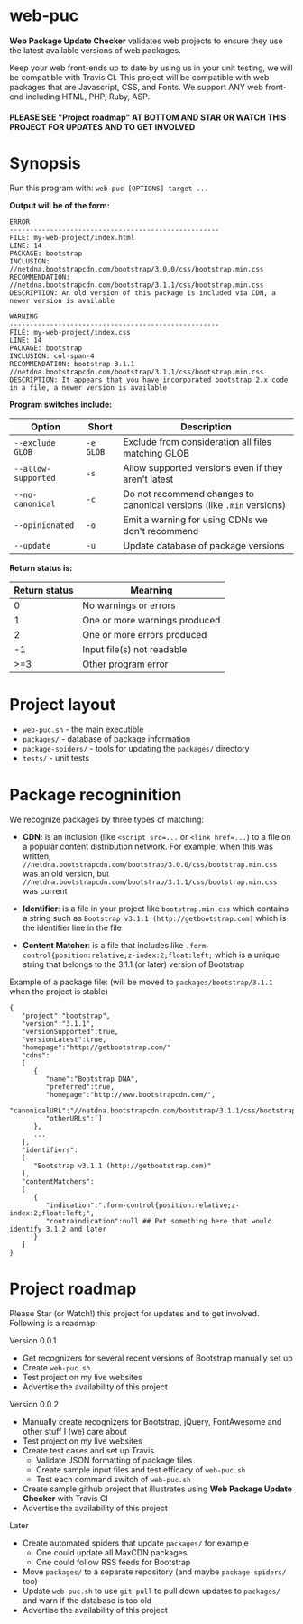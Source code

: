 web-puc
=======

**Web Package Update Checker** validates web projects to ensure they use the latest available versions of web packages.

Keep your web front-ends up to date by using us in your unit testing, we will be compatible with Travis CI. This project will be compatible with web packages that are Javascript, CSS, and Fonts. We support ANY web front-end including HTML, PHP, Ruby, ASP.

####  PLEASE SEE "Project roadmap" AT BOTTOM AND STAR OR WATCH THIS PROJECT FOR UPDATES AND TO GET INVOLVED  ####


Synopsis
========

Run this program with: `web-puc [OPTIONS] target ...`

**Output will be of the form:**

````
ERROR
----------------------------------------------------
FILE: my-web-project/index.html
LINE: 14
PACKAGE: bootstrap
INCLUSION: //netdna.bootstrapcdn.com/bootstrap/3.0.0/css/bootstrap.min.css
RECOMMENDATION: //netdna.bootstrapcdn.com/bootstrap/3.1.1/css/bootstrap.min.css
DESCRIPTION: An old version of this package is included via CDN, a newer version is available

WARNING
----------------------------------------------------
FILE: my-web-project/index.css
LINE: 14
PACKAGE: bootstrap
INCLUSION: col-span-4
RECOMMENDATION: bootstrap 3.1.1 //netdna.bootstrapcdn.com/bootstrap/3.1.1/css/bootstrap.min.css
DESCRIPTION: It appears that you have incorporated bootstrap 2.x code in a file, a newer version is available
````

**Program switches include:**

| Option              | Short      | Description                                                           |
| ------------------- | ---------- | ------------                                                          |
| `--exclude GLOB`    | `-e GLOB`  | Exclude from consideration all files matching GLOB                    |
| `--allow-supported` | `-s`       | Allow supported versions even if they aren't latest                   |
| `--no-canonical`    | `-c`       | Do not recommend changes to canonical versions (like `.min` versions) |
| `--opinionated`     | `-o`       | Emit a warning for using CDNs we don't recommend                      |
| `--update`          | `-u`       | Update database of package versions                                   |

**Return status is:**

| Return status | Mearning                      |
| ------------- | --------------                |
| 0             | No warnings or errors         |
| 1             | One or more warnings produced |
| 2             | One or more errors produced   |
| -1            | Input file(s) not readable    |
| >=3           | Other program error           |


Project layout
==============

 - `web-puc.sh` - the main executible
 - `packages/` - database of package information
 - `package-spiders/` - tools for updating the `packages/` directory
 - `tests/` - unit tests


Package recogninition
=====================

We recognize packages by three types of matching:

 - **CDN**: is an inclusion (like `<script src=...` or `<link href=...`) to a file on a popular content distribution network. For example, when this was written, `//netdna.bootstrapcdn.com/bootstrap/3.0.0/css/bootstrap.min.css` was an old version, but `//netdna.bootstrapcdn.com/bootstrap/3.1.1/css/bootstrap.min.css` was current

 - **Identifier**: is a file in your project like `bootstrap.min.css` which contains a string such as `Bootstrap v3.1.1 (http://getbootstrap.com)` which is the identifier line in the file
 
 - **Content Matcher**: is a file that includes like `.form-control{position:relative;z-index:2;float:left;` which is a unique string that belongs to the 3.1.1 (or later) version of Bootstrap

Example of a package file: (will be moved to `packages/bootstrap/3.1.1` when the project is stable)

````
{
   "project":"bootstrap",
   "version":"3.1.1",
   "versionSupported":true,
   "versionLatest":true,
   "homepage":"http://getbootstrap.com/"
   "cdns":
   [
      {
         "name":"Bootstrap DNA",
         "preferred":true,
         "homepage":"http://www.bootstrapcdn.com/",
         "canonicalURL":"//netdna.bootstrapcdn.com/bootstrap/3.1.1/css/bootstrap.min.css",
         "otherURLs":[]
      },
      ...
   ],
   "identifiers":
   [
      "Bootstrap v3.1.1 (http://getbootstrap.com)"
   ],
   "contentMatchers":
   [
      {
         "indication":".form-control{position:relative;z-index:2;float:left;",
         "contraindication":null ## Put something here that would identify 3.1.2 and later
      }
   ]
}
````


Project roadmap
===============

Please Star (or Watch!) this project for updates and to get involved. Following is a roadmap:

Version 0.0.1

 * Get recognizers for several recent versions of Bootstrap manually set up
 * Create `web-puc.sh`
 * Test project on my live websites
 * Advertise the availability of this project

Version 0.0.2

 * Manually create recognizers for Bootstrap, jQuery, FontAwesome and other stuff I (we) care about
 * Test project on my live websites
 * Create test cases and set up Travis
   * Validate JSON formatting of package files
   * Create sample input files and test efficacy of `web-puc.sh`
   * Test each command switch of `web-puc.sh`
 * Create sample github project that illustrates using **Web Package Update Checker** with Travis CI
 * Advertise the availability of this project

Later

 * Create automated spiders that update `packages/` for example
   * One could update all MaxCDN packages
   * One could follow RSS feeds for Bootstrap
 * Move `packages/` to a separate repository (and maybe `package-spiders/` too)
 * Update `web-puc.sh` to use `git pull` to pull down updates to `packages/` and warn if the database is too old
 * Advertise the availability of this project
